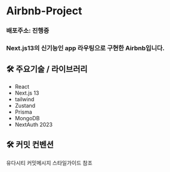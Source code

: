 # Airbnb-Project

### **배포주소: 진행중**

### **Next.js13의 신기능인 app 라우팅으로 구현한 Airbnb입니다.**

## 🛠️ 주요기술 / 라이브러리

- React
- Next.js 13
- tailwind
- Zustand
- Prisma
- MongoDB
- NextAuth 2023

## 🛠️ 커밋 컨벤션

유다시티 커밋메시지 스타일가이드 참조
